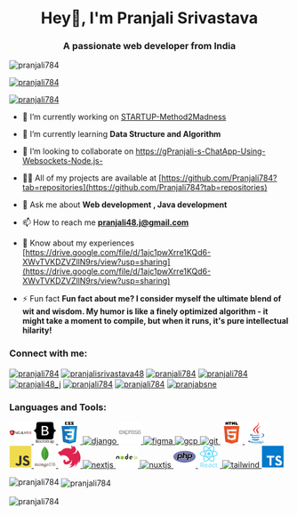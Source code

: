 <h1 align="center">Hey👋, I'm Pranjali Srivastava</h1>
<h3 align="center">A passionate web developer from India</h3>

<p align="left"> <img src="https://komarev.com/ghpvc/?username=pranjali784&label=Profile%20views&color=0e75b6&style=flat" alt="pranjali784" /> </p>

<p align="left"> <a href="https://github.com/ryo-ma/github-profile-trophy"><img src="https://github-profile-trophy.vercel.app/?username=pranjali784" alt="pranjali784" /></a> </p>

<p align="left"> <a href="https://twitter.com/pranjali784" target="blank"><img src="https://img.shields.io/twitter/follow/pranjali784?logo=twitter&style=for-the-badge" alt="pranjali784" /></a> </p>

- 🔭 I’m currently working on [STARTUP-Method2Madness](https://github.com/Pranjali784/STARTUP-Method2Madness)

- 🌱 I’m currently learning **Data Structure and Algorithm**

- 👯 I’m looking to collaborate on [https://gPranjali-s-ChatApp-Using-Websockets-Node.js-](https://github.com/Pranjali784/Pranjali-s-ChatApp-Using-Websockets-Node.js-)

- 👨‍💻 All of my projects are available at [https://github.com/Pranjali784?tab=repositories](https://github.com/Pranjali784?tab=repositories)

- 💬 Ask me about **Web development , Java development**

- 📫 How to reach me **pranjali48.j@gmail.com**

- 📄 Know about my experiences [https://drive.google.com/file/d/1ajc1pwXrre1KQd6-XWvTVKDZVZllN9rs/view?usp=sharing](https://drive.google.com/file/d/1ajc1pwXrre1KQd6-XWvTVKDZVZllN9rs/view?usp=sharing)

- ⚡ Fun fact **Fun fact about me? I consider myself the ultimate blend of wit and wisdom. My humor is like a finely optimized algorithm - it might take a moment to compile, but when it runs, it's pure intellectual hilarity!**

<h3 align="left">Connect with me:</h3>
<p align="left">
<a href="https://twitter.com/pranjali784" target="blank"><img align="center" src="https://raw.githubusercontent.com/rahuldkjain/github-profile-readme-generator/master/src/images/icons/Social/twitter.svg" alt="pranjali784" height="30" width="40" /></a>
<a href="https://linkedin.com/in/pranjalisrivastava48" target="blank"><img align="center" src="https://raw.githubusercontent.com/rahuldkjain/github-profile-readme-generator/master/src/images/icons/Social/linked-in-alt.svg" alt="pranjalisrivastava48" height="30" width="40" /></a>
<a href="https://kaggle.com/pranjali784" target="blank"><img align="center" src="https://raw.githubusercontent.com/rahuldkjain/github-profile-readme-generator/master/src/images/icons/Social/kaggle.svg" alt="pranjali784" height="30" width="40" /></a>
<a href="https://instagram.com/pranjali784" target="blank"><img align="center" src="https://raw.githubusercontent.com/rahuldkjain/github-profile-readme-generator/master/src/images/icons/Social/instagram.svg" alt="pranjali784" height="30" width="40" /></a>
<a href="https://www.hackerrank.com/pranjali48_j" target="blank"><img align="center" src="https://raw.githubusercontent.com/rahuldkjain/github-profile-readme-generator/master/src/images/icons/Social/hackerrank.svg" alt="pranjali48_j" height="30" width="40" /></a>
<a href="https://codeforces.com/profile/pranjali784" target="blank"><img align="center" src="https://raw.githubusercontent.com/rahuldkjain/github-profile-readme-generator/master/src/images/icons/Social/codeforces.svg" alt="pranjali784" height="30" width="40" /></a>
<a href="https://www.leetcode.com/pranjali784" target="blank"><img align="center" src="https://raw.githubusercontent.com/rahuldkjain/github-profile-readme-generator/master/src/images/icons/Social/leet-code.svg" alt="pranjali784" height="30" width="40" /></a>
<a href="https://auth.geeksforgeeks.org/user/pranjabsne" target="blank"><img align="center" src="https://raw.githubusercontent.com/rahuldkjain/github-profile-readme-generator/master/src/images/icons/Social/geeks-for-geeks.svg" alt="pranjabsne" height="30" width="40" /></a>
</p>

<h3 align="left">Languages and Tools:</h3>
<p align="left"> <a href="https://angular.io" target="_blank" rel="noreferrer"> <img src="https://raw.githubusercontent.com/devicons/devicon/master/icons/angularjs/angularjs-original-wordmark.svg" alt="angularjs" width="40" height="40"/> </a> <a href="https://getbootstrap.com" target="_blank" rel="noreferrer"> <img src="https://raw.githubusercontent.com/devicons/devicon/master/icons/bootstrap/bootstrap-plain-wordmark.svg" alt="bootstrap" width="40" height="40"/> </a> <a href="https://www.w3schools.com/css/" target="_blank" rel="noreferrer"> <img src="https://raw.githubusercontent.com/devicons/devicon/master/icons/css3/css3-original-wordmark.svg" alt="css3" width="40" height="40"/> </a> <a href="https://www.djangoproject.com/" target="_blank" rel="noreferrer"> <img src="https://cdn.worldvectorlogo.com/logos/django.svg" alt="django" width="40" height="40"/> </a> <a href="https://expressjs.com" target="_blank" rel="noreferrer"> <img src="https://raw.githubusercontent.com/devicons/devicon/master/icons/express/express-original-wordmark.svg" alt="express" width="40" height="40"/> </a> <a href="https://www.figma.com/" target="_blank" rel="noreferrer"> <img src="https://www.vectorlogo.zone/logos/figma/figma-icon.svg" alt="figma" width="40" height="40"/> </a> <a href="https://cloud.google.com" target="_blank" rel="noreferrer"> <img src="https://www.vectorlogo.zone/logos/google_cloud/google_cloud-icon.svg" alt="gcp" width="40" height="40"/> </a> <a href="https://git-scm.com/" target="_blank" rel="noreferrer"> <img src="https://www.vectorlogo.zone/logos/git-scm/git-scm-icon.svg" alt="git" width="40" height="40"/> </a> <a href="https://www.w3.org/html/" target="_blank" rel="noreferrer"> <img src="https://raw.githubusercontent.com/devicons/devicon/master/icons/html5/html5-original-wordmark.svg" alt="html5" width="40" height="40"/> </a> <a href="https://www.java.com" target="_blank" rel="noreferrer"> <img src="https://raw.githubusercontent.com/devicons/devicon/master/icons/java/java-original.svg" alt="java" width="40" height="40"/> </a> <a href="https://developer.mozilla.org/en-US/docs/Web/JavaScript" target="_blank" rel="noreferrer"> <img src="https://raw.githubusercontent.com/devicons/devicon/master/icons/javascript/javascript-original.svg" alt="javascript" width="40" height="40"/> </a> <a href="https://www.mongodb.com/" target="_blank" rel="noreferrer"> <img src="https://raw.githubusercontent.com/devicons/devicon/master/icons/mongodb/mongodb-original-wordmark.svg" alt="mongodb" width="40" height="40"/> </a> <a href="https://nestjs.com/" target="_blank" rel="noreferrer"> <img src="https://raw.githubusercontent.com/devicons/devicon/master/icons/nestjs/nestjs-plain.svg" alt="nestjs" width="40" height="40"/> </a> <a href="https://nextjs.org/" target="_blank" rel="noreferrer"> <img src="https://cdn.worldvectorlogo.com/logos/nextjs-2.svg" alt="nextjs" width="40" height="40"/> </a> <a href="https://nodejs.org" target="_blank" rel="noreferrer"> <img src="https://raw.githubusercontent.com/devicons/devicon/master/icons/nodejs/nodejs-original-wordmark.svg" alt="nodejs" width="40" height="40"/> </a> <a href="https://nuxtjs.org/" target="_blank" rel="noreferrer"> <img src="https://www.vectorlogo.zone/logos/nuxtjs/nuxtjs-icon.svg" alt="nuxtjs" width="40" height="40"/> </a> <a href="https://www.php.net" target="_blank" rel="noreferrer"> <img src="https://raw.githubusercontent.com/devicons/devicon/master/icons/php/php-original.svg" alt="php" width="40" height="40"/> </a> <a href="https://reactjs.org/" target="_blank" rel="noreferrer"> <img src="https://raw.githubusercontent.com/devicons/devicon/master/icons/react/react-original-wordmark.svg" alt="react" width="40" height="40"/> </a> <a href="https://tailwindcss.com/" target="_blank" rel="noreferrer"> <img src="https://www.vectorlogo.zone/logos/tailwindcss/tailwindcss-icon.svg" alt="tailwind" width="40" height="40"/> </a> <a href="https://www.typescriptlang.org/" target="_blank" rel="noreferrer"> <img src="https://raw.githubusercontent.com/devicons/devicon/master/icons/typescript/typescript-original.svg" alt="typescript" width="40" height="40"/> </a> </p>

<p><img align="left" src="https://github-readme-stats.vercel.app/api/top-langs?username=pranjali784&show_icons=true&locale=en&layout=compact" alt="pranjali784" /></p>

<p>&nbsp;<img align="center" src="https://github-readme-stats.vercel.app/api?username=pranjali784&show_icons=true&locale=en" alt="pranjali784" /></p>

<p><img align="center" src="https://github-readme-streak-stats.herokuapp.com/?user=pranjali784&" alt="pranjali784" /></p>
